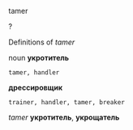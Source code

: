 tamer

?


Definitions of _tamer_

noun
**укротитель**

    tamer, handler
**дрессировщик**

    trainer, handler, tamer, breaker

_tamer_
**укротитель**, **укрощатель**